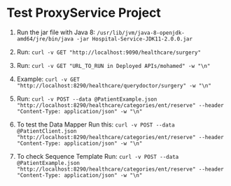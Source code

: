 # Test ProxyService Project

1) Run the jar file with Java 8: `/usr/lib/jvm/java-8-openjdk-amd64/jre/bin/java -jar Hospital-Service-JDK11-2.0.0.jar`

2) Run: `curl -v GET "http://localhost:9090/healthcare/surgery"`

3) Run: `curl -v GET "URL_TO_RUN in Deployed APIs/mohamed" -w "\n"`

4) Example: `curl -v GET "http://localhost:8290/healthcare/querydoctor/surgery" -w "\n"`

5) Run: `curl -v POST --data @PatientExample.json "http://localhost:8290/healthcare/categories/ent/reserve" --header "Content-Type: application/json" -w "\n"`

6) To test the Data Mapper Run this: `curl -v POST --data @PatientClient.json "http://localhost:8290/healthcare/categories/ent/reserve" --header "Content-Type: application/json" -w "\n"`

7) To check Sequence Template Run: `curl -v POST --data @PatientExample.json "http://localhost:8290/healthcare/categories/ent/reserve" --header "Content-Type: application/json" -w "\n"`
